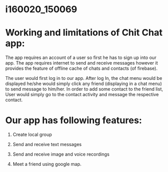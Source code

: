 # i160020_150069

# Working and limitations of Chit Chat app:
The app requires an account of a user so first he has to sign up into our app. The app requires internet to send and receive messages however it provides the feature of offline cache of chats and contacts (of firebase).

The user would first log in to our app. After log In, the chat menu would be displayed he/she would simply click any friend (displaying in a chat menu) to send message to him/her. In order to add some contact to the friend list, User would simply go to the contact activity and message the respective contact.

# Our app has following features:

1. Create local group

2. Send and receive text messages

3. Send and receive image and voice recordings

4. Meet a friend using google map.
